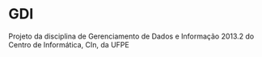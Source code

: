 GDI
===

Projeto da disciplina de Gerenciamento de Dados e Informação 2013.2 do Centro de Informática, CIn, da UFPE 
